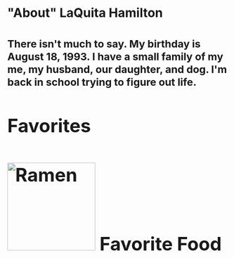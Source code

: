 
<h1> "About" LaQuita Hamilton  <h1>
    <div>
    <p>
    <p><small>There isn't much to say. My birthday is August 18, 1993. I have a small family of my me, my husband, our daughter, and dog. I'm back in school trying to figure out life.</small></p>
      
<div>
        <h2>Favorites <h2>
        <img src="https://japanalytic.com/wp-content/uploads/2016/07/ramen-2.jpg" alt="Ramen" width="200"/>
        <caption> Favorite Food </caption>
 <div>